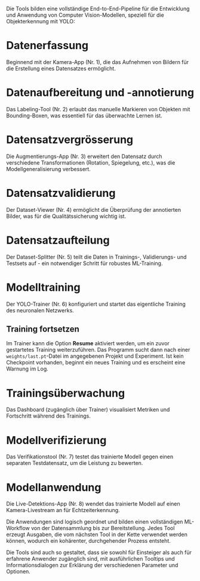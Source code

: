 Die Tools bilden eine vollständige End-to-End-Pipeline für die Entwicklung und Anwendung von Computer Vision-Modellen, speziell für die Objekterkennung mit YOLO:

# Datenerfassung

Beginnend mit der Kamera-App (Nr. 1), die das Aufnehmen von Bildern für die Erstellung eines Datensatzes ermöglicht.

# Datenaufbereitung und -annotierung

Das Labeling-Tool (Nr. 2) erlaubt das manuelle Markieren von Objekten mit Bounding-Boxen, was essentiell für das überwachte Lernen ist.

# Datensatzvergrösserung
Die Augmentierungs-App (Nr. 3) erweitert den Datensatz durch verschiedene Transformationen (Rotation, Spiegelung, etc.), was die Modellgeneralisierung verbessert.

# Datensatzvalidierung

Der Dataset-Viewer (Nr. 4) ermöglicht die Überprüfung der annotierten Bilder, was für die Qualitätssicherung wichtig ist.

# Datensatzaufteilung

Der Dataset-Splitter (Nr. 5) teilt die Daten in Trainings-, Validierungs- und Testsets auf - ein notwendiger Schritt für robustes ML-Training.

# Modelltraining

Der YOLO-Trainer (Nr. 6) konfiguriert und startet das eigentliche Training des neuronalen Netzwerks.

## Training fortsetzen

Im Trainer kann die Option **Resume** aktiviert werden, um ein zuvor gestartetes Training weiterzuführen. Das Programm sucht dann nach einer `weights/last.pt`-Datei im angegebenen Projekt und Experiment. Ist kein Checkpoint vorhanden, beginnt ein neues Training und es erscheint eine Warnung im Log.

# Trainingsüberwachung

Das Dashboard (zugänglich über Trainer) visualisiert Metriken und Fortschritt während des Trainings.

# Modellverifizierung

Das Verifikationstool (Nr. 7) testet das trainierte Modell gegen einen separaten Testdatensatz, um die Leistung zu bewerten.

# Modellanwendung

Die Live-Detektions-App (Nr. 8) wendet das trainierte Modell auf einen Kamera-Livestream an für Echtzeiterkennung.

Die Anwendungen sind logisch geordnet und bilden einen vollständigen ML-Workflow von der Datensammlung bis zur Bereitstellung. Jedes Tool erzeugt Ausgaben, die vom nächsten Tool in der Kette verwendet werden können, wodurch ein kohärenter, durchgehender Prozess entsteht.

Die Tools sind auch so gestaltet, dass sie sowohl für Einsteiger als auch für erfahrene Anwender zugänglich sind, mit ausführlichen Tooltips und Informationsdialogen zur Erklärung der verschiedenen Parameter und Optionen.
